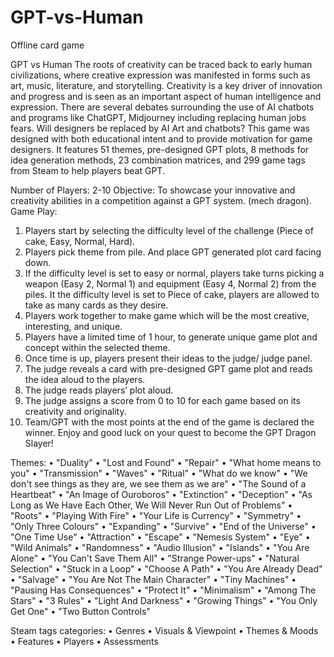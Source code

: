 # GPT-vs-Human
Offline card game

GPT vs Human
The roots of creativity can be traced back to early human civilizations, where creative expression was manifested in forms such as art, music, literature, and storytelling. Creativity is a key driver of innovation and progress and is seen as an important aspect of human intelligence and expression.
There are several debates surrounding the use of AI chatbots and programs like ChatGPT, Midjourney including replacing human jobs fears. Will designers be replaced by AI Art and chatbots?
This game was designed with both educational intent and to provide motivation for game designers. It features 51 themes, pre-designed GPT plots, 8 methods for idea generation methods, 23 combination matrices, and 299 game tags from Steam to help players beat GPT.

Number of Players: 2-10
Objective: To showcase your innovative and creativity abilities in a competition against a GPT system. (mech dragon).
Game Play:
1.	Players start by selecting the difficulty level of the challenge (Piece of cake, Easy, Normal, Hard).
2.	Players pick theme from pile. And place GPT generated plot card facing down.
3.	If the difficulty level is set to easy or normal, players take turns picking a weapon (Easy 2, Normal 1) and equipment (Easy 4, Normal 2) from the piles. It the difficulty level is set to Piece of cake, players are allowed to take as many cards as they desire. 
4.	Players work together to make game which will be the most creative, interesting, and unique.
5.	Players have a limited time of 1 hour, to generate unique game plot and concept within the selected theme.
6.	Once time is up, players present their ideas to the judge/ judge panel.
7.	The judge reveals a card with pre-designed GPT game plot and reads the idea aloud to the players.
8.	The judge reads players’ plot aloud.
9.	The judge assigns a score from 0 to 10 for each game based on its creativity and originality.
10.	Team/GPT with the most points at the end of the game is declared the winner.
Enjoy and good luck on your quest to become the GPT Dragon Slayer!


Themes:
•	"Duality"
•	"Lost and Found"
•	"Repair"
•	"What home means to you"
•	"Transmission"
•	"Waves"
•	"Ritual"
•	"What do we know"
•	"We don't see things as they are, we see them as we are"
•	"The Sound of a Heartbeat"
•	"An Image of Ouroboros"
•	"Extinction"
•	"Deception"
•	"As Long as We Have Each Other, We Will Never Run Out of Problems"
•	"Roots"
•	"Playing With Fire"
•	"Your Life is Currency"
•	"Symmetry"
•	"Only Three Colours"
•	"Expanding"
•	"Survive"
•	"End of the Universe"
•	"One Time Use"
•	"Attraction"
•	"Escape"
•	"Nemesis System"
•	"Eye"
•	"Wild Animals"
•	"Randomness"
•	"Audio Illusion"
•	"Islands"
•	"You Are Alone"
•	"You Can't Save Them All"
•	"Strange Power-ups"
•	"Natural Selection"
•	"Stuck in a Loop"
•	"Choose A Path"
•	"You Are Already Dead"
•	"Salvage"
•	"You Are Not The Main Character"
•	"Tiny Machines"
•	"Pausing Has Consequences"
•	"Protect It"
•	"Minimalism"
•	"Among The Stars"
•	"3 Rules"
•	"Light And Darkness"
•	"Growing Things"
•	"You Only Get One"
•	"Two Button Controls"

Steam tags categories:
•	Genres
•	Visuals & Viewpoint
•	Themes & Moods
•	Features
•	Players
•	Assessments
